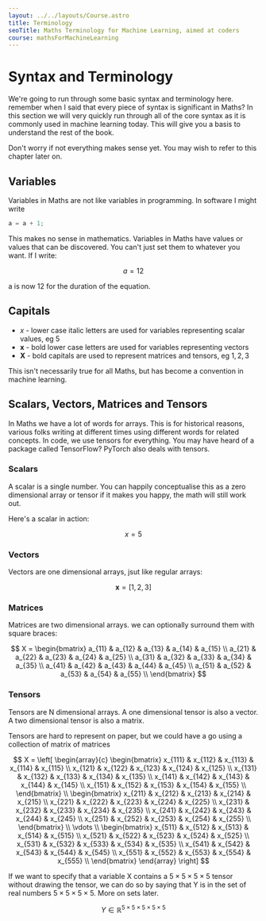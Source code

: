 ```yaml
---
layout: ../../layouts/Course.astro
title: Terminology
seoTitle: Maths Terminology for Machine Learning, aimed at coders
course: mathsForMachineLearning
---
```


# Syntax and Terminology

We're going to run through some basic syntax and terminology here. remember when I said that every piece of syntax is significant in Maths? In this section we will very quickly run through all of the core syntax as it is commonly used in machine learning today. This will give you a basis to understand the rest of the book.

Don't worry if not everything makes sense yet. You may wish to refer to this chapter later on.

## Variables

Variables in Maths are not like variables in programming. In software I might write

```js
a = a + 1;
```

This makes no sense in mathematics. Variables in Maths have values or values that can be discovered. You can't just set them to whatever you want. If I write:

$$
a = 12
$$

a is now 12 for the duration of the equation.

## Capitals

- $x$ - lower case italic letters are used for variables representing scalar values, eg $5$
- $\mathbf{x}$ - bold lower case letters are used for variables representing vectors
- $\mathbf{X}$ - bold capitals are used to represent matrices and tensors, eg $1,2,3$

This isn't necessarily true for all Maths, but has become a convention in machine learning.

## Scalars, Vectors, Matrices and Tensors

In Maths we have a lot of words for arrays. This is for historical reasons, various folks writing at different times using different words for related concepts. In code, we use tensors for everything. You may have heard of a package called TensorFlow? PyTorch also deals with tensors.

### Scalars

A scalar is a single number. You can happily conceptualise this as a zero dimensional array or tensor if it makes you happy, the math will still work out.

Here's a scalar in action:

$$
x = 5
$$

### Vectors

Vectors are one dimensional arrays, jsut like regular arrays:

$$
\mathbf{x} = [1, 2, 3]
$$

### Matrices

Matrices are two dimensional arrays. we can optionally surround them with square braces:

$$
X = \begin{bmatrix}
a_{11} & a_{12} & a_{13} & a_{14} & a_{15} \\
a_{21} & a_{22} & a_{23} & a_{24} & a_{25} \\
a_{31} & a_{32} & a_{33} & a_{34} & a_{35} \\
a_{41} & a_{42} & a_{43} & a_{44} & a_{45} \\
a_{51} & a_{52} & a_{53} & a_{54} & a_{55} \\
\end{bmatrix}
$$

### Tensors

Tensors are N dimensional arrays. A one dimensional tensor is also a vector. A two dimensional tensor is also a matrix.

Tensors are hard to represent on paper, but we could have a go using a collection of matrix of matrices

$$
X = \left[ \begin{array}{c}
\begin{bmatrix} x_{111} & x_{112} & x_{113} & x_{114} & x_{115} \\
x_{121} & x_{122} & x_{123} & x_{124} & x_{125} \\
x_{131} & x_{132} & x_{133} & x_{134} & x_{135} \\
x_{141} & x_{142} & x_{143} & x_{144} & x_{145} \\
x_{151} & x_{152} & x_{153} & x_{154} & x_{155} \\
\end{bmatrix} \\
\begin{bmatrix} x_{211} & x_{212} & x_{213} & x_{214} & x_{215} \\
x_{221} & x_{222} & x_{223} & x_{224} & x_{225} \\
x_{231} & x_{232} & x_{233} & x_{234} & x_{235} \\
x_{241} & x_{242} & x_{243} & x_{244} & x_{245} \\
x_{251} & x_{252} & x_{253} & x_{254} & x_{255} \\
\end{bmatrix} \\
\vdots \\
\begin{bmatrix} x_{511} & x_{512} & x_{513} & x_{514} & x_{515} \\
x_{521} & x_{522} & x_{523} & x_{524} & x_{525} \\
x_{531} & x_{532} & x_{533} & x_{534} & x_{535} \\
x_{541} & x_{542} & x_{543} & x_{544} & x_{545} \\
x_{551} & x_{552} & x_{553} & x_{554} & x_{555} \\
\end{bmatrix}
\end{array} \right]
$$

If we want to specify that a variable X contains a $5 \times 5\times 5\times 5$ tensor without drawing the tensor, we can do so by saying that Y is in the set of real numbers $5 \times 5 \times 5 \times 5$. More on sets later.

$$
Y \in \mathbb{ℝ}^{5 \times 5 \times 5 \times 5 \times 5}
$$
